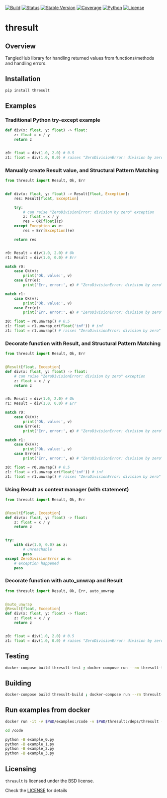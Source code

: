 [![Build][build-image]]()
[![Status][status-image]][pypi-project-url]
[![Stable Version][stable-ver-image]][pypi-project-url]
[![Coverage][coverage-image]]()
[![Python][python-ver-image]][pypi-project-url]
[![License][bsd3-image]][bsd3-url]


# thresult

## Overview

TangledHub library for handling returned values from functions/methods and handling errors.


## Installation

```bash
pip install thresult
```


## Examples

### Traditional Python try-except example

```python
def div(x: float, y: float) -> float:
    z: float = x / y
    return z


z0: float = div(1.0, 2.0) # 0.5
z1: float = div(1.0, 0.0) # raises "ZeroDivisionError: division by zero" exception
```

### Manually create Result value, and Structural Pattern Matching

```python
from thresult import Result, Ok, Err


def div(x: float, y: float) -> Result[float, Exception]:
    res: Result[float, Exception]

    try:
        # can raise "ZeroDivisionError: division by zero" exception
        z: float = x / y
        res = Ok[float](z)
    except Exception as e:
        res = Err[Exception](e)

    return res


r0: Result = div(1.0, 2.0) # Ok
r1: Result = div(1.0, 0.0) # Err

match r0:
    case Ok(v):
        print('Ok, value:', v)
    case Err(e):
        print('Err, error:', e) # "ZeroDivisionError: division by zero"

match r1:
    case Ok(v):
        print('Ok, value:', v)
    case Err(e):
        print('Err, error:', e) # "ZeroDivisionError: division by zero"

z0: float = r0.unwrap() # 0.5
z1: float = r1.unwrap_or(float('inf')) # inf
z1: float = r1.unwrap() # raises "ZeroDivisionError: division by zero" exception
```

### Decorate function with Result, and Structural Pattern Matching

```python
from thresult import Result, Ok, Err


@Result[float, Exception]
def div(x: float, y: float) -> float:
    # can raise "ZeroDivisionError: division by zero" exception
    z: float = x / y
    return z


r0: Result = div(1.0, 2.0) # Ok
r1: Result = div(1.0, 0.0) # Err

match r0:
    case Ok(v):
        print('Ok, value:', v)
    case Err(e):
        print('Err, error:', e) # "ZeroDivisionError: division by zero"

match r1:
    case Ok(v):
        print('Ok, value:', v)
    case Err(e):
        print('Err, error:', e) # "ZeroDivisionError: division by zero"

z0: float = r0.unwrap() # 0.5
z1: float = r1.unwrap_or(float('inf')) # inf
z1: float = r1.unwrap() # raises "ZeroDivisionError: division by zero" exception
```

### Using Result as context manager (with statement)

```python
from thresult import Result, Ok, Err


@Result[float, Exception]
def div(x: float, y: float) -> float:
    z: float = x / y
    return z


try:
    with div(1.0, 0.0) as z:
        # unreachable 
        pass
except ZeroDivisionError as e:
    # exception happened
    pass
```

### Decorate function with auto_unwrap and Result

```python
from thresult import Result, Ok, Err, auto_unwrap


@auto_unwrap
@Result[float, Exception]
def div(x: float, y: float) -> float:
    z: float = x / y
    return z


z0: float = div(1.0, 2.0) # 0.5
z1: float = div(1.0, 0.0) # raises "ZeroDivisionError: division by zero" exception
```


## Testing

```bash
docker-compose build thresult-test ; docker-compose run --rm thresult-test
```


## Building

```bash
docker-compose build thresult-build ; docker-compose run --rm thresult-build
```


## Run examples from docker

```bash
docker run -it -v $PWD/examples:/code -v $PWD/thresult:/deps/thresult -e PYTHONPATH=/deps python:3.10 /bin/bash

cd /code

python -B example_0.py
python -B example_1.py
python -B example_2.py
python -B example_3.py
```


## Licensing

`thresult` is licensed under the BSD license.

Check the [LICENSE](https://opensource.org/licenses/BSD-3-Clause) for details


<!-- Badges -->
[bsd3-image]: https://img.shields.io/badge/License-BSD_3--Clause-blue.svg
[bsd3-url]: https://opensource.org/licenses/BSD-3-Clause
[build-image]: https://img.shields.io/badge/build-success-brightgreen
[coverage-image]: https://img.shields.io/badge/Coverage-99%25-green

[pypi-project-url]: https://pypi.org/project/thresult/
[stable-ver-image]: https://img.shields.io/pypi/v/thresult?label=stable
[python-ver-image]: https://img.shields.io/pypi/pyversions/thresult.svg?logo=python&logoColor=FBE072
[status-image]: https://img.shields.io/pypi/status/thresult.svg
